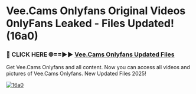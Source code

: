 # Vee.Cams Onlyfans Original Videos 0nlyFans Leaked - Files Updated! (16a0)

<h3>🔴 CLICK HERE 🌐==►► <a href="https://tinyurl.com/ehrbuxhb" rel="nofollow">Vee.Cams Onlyfans Updated Files</a></h3>

Get Vee.Cams Onlyfans and all content. Now you can access all videos and pictures of Vee.Cams Onlyfans. New Updated Files 2025!

[![16a0](https://i.imgur.com/lVYEuWS.gif)](https://tinyurl.com/ehrbuxhb)
